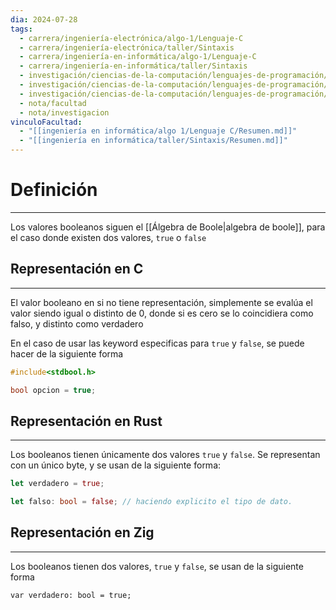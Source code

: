 ```yaml
---
dia: 2024-07-28
tags:
  - carrera/ingeniería-electrónica/algo-1/Lenguaje-C
  - carrera/ingeniería-electrónica/taller/Sintaxis
  - carrera/ingeniería-en-informática/algo-1/Lenguaje-C
  - carrera/ingeniería-en-informática/taller/Sintaxis
  - investigación/ciencias-de-la-computación/lenguajes-de-programación/lenguaje-c
  - investigación/ciencias-de-la-computación/lenguajes-de-programación/lenguaje-Rust
  - investigación/ciencias-de-la-computación/lenguajes-de-programación/lenguaje-zig
  - nota/facultad
  - nota/investigacion
vinculoFacultad:
  - "[[ingeniería en informática/algo 1/Lenguaje C/Resumen.md]]"
  - "[[ingeniería en informática/taller/Sintaxis/Resumen.md]]"
---
```

# Definición
---
Los valores booleanos siguen el [[Álgebra de Boole|algebra de boole]], para el caso donde existen dos valores, `true` o `false`

## Representación en C
---
El valor booleano en si no tiene representación, simplemente se evalúa el valor siendo igual o distinto de $0$, donde si es cero se lo coincidiera como falso, y  distinto como verdadero

En el caso de usar las keyword especificas para `true` y `false`, se puede hacer de la siguiente forma
```c
#include<stdbool.h>

bool opcion = true;
```

## Representación en Rust
---
Los booleanos tienen únicamente dos valores `true` y `false`. Se representan con un único byte, y se usan de la siguiente forma:
``` rust
let verdadero = true;

let falso: bool = false; // haciendo explicito el tipo de dato.
```

## Representación en Zig
---
Los booleanos tienen dos valores, `true` y `false`, se usan de la siguiente forma

```zig
var verdadero: bool = true;
```
